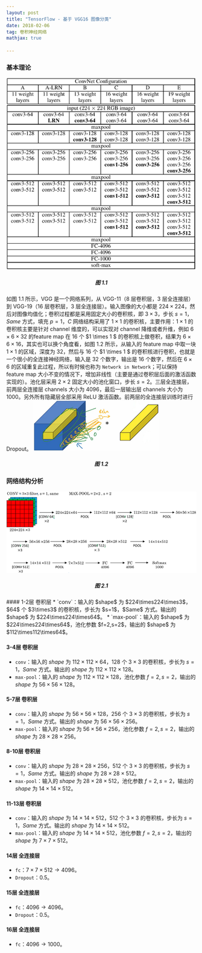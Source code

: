```yaml
---
layout: post
title: "TensorFlow - 基于 VGG16 图像分类"
date: 2018-02-06 
tag: 卷积神经网络  
mathjax: true

---
```



### 基本理论

![](/images/posts/vgg/vgg_1_1.png)
<h5 align = "center">图 1.1</h5>

如图 1.1 所示，VGG 是一个网络系列，从 VGG-11（8 层卷积层，3 层全连接层）到 VGG-19（16 层卷积层，3 层全连接层）。输入图像的大小都是 $224\times224$，然后对图像均值化；卷积过程都是采用固定大小的卷积核，即 $3\times3$，步长 $s=1$，$Same$ 方式，填充 $p=1$，$C$ 网络结构采用了 $1\times1$ 的卷积核，主要作用：$1\times1$ 的卷积核主要是针对 channel 维度的，可以实现对 channel 降维或者升维，例如 $6 \times 6 \times 32$ 的feature map 在 16 个 $1 \times 1 $ 的卷积核上做卷积，结果为 $6 \times 6 \times 16$，其实也可以换个角度看，如图 1.2 所示，从输入的 feature map 中取一块 $1 \times 1$ 的区域，深度为 32，然后与 16 个 $1 \times 1 $ 的卷积核进行卷积，也就是一个很小的全连接神经网络，输入是 32 个数字，输出是 16 个数字，然后在 $6 \times 6$ 的区域重复此过程，所以有时候也称为 `Network in Network`；可以保持 feature map 大小不变的情况下，增加非线性（主要是通过卷积层后面的激活函数实现的）。池化层采用 $2 \times 2$ 固定大小的池化窗口，步长 $s=2$。三层全连接层，前两层全连接层 channels 大小为 4096，最后一层输出层 channels 大小为 1000。另外所有隐藏层全部采用 ReLU 激活函数。前两层的全连接层训练时进行 Dropout。
![](/images/posts/vgg/vgg_1_2.png)
<h5 align = "center">图 1.2</h5>

### 网络结构分析
![](/images/posts/vgg/vgg_2_1.png)
<h5 align = "center">图 2.1</h5>
#### 1-2层 卷积层
* `conv`：输入的 $shape$ 为 $224\times224\times3$，$64$ 个 $3\times3$ 的卷积核，步长为 $s=1$，$Same$ 方式。输出的 $shape$ 为 $224\times224\times64$。
* `max-pool`：输入的 $shape$ 为 $224\times224\times64$，池化参数 $f=2,s=2$，输出的 $shape$ 为 $112\times112\times64$。

#### 3-4层 卷积层
* `conv`：输入的 $shape$ 为 $112\times112\times64$，$128$ 个 $3\times3$ 的卷积核，步长为 $s=1$，$Same$ 方式。输出的 $shape$ 为 $112\times112\times128$。
* `max-pool`：输入的 $shape$ 为 $112\times112\times128$，池化参数 $f=2,s=2$，输出的 $shape$ 为 $56\times56\times128$。

#### 5-7层 卷积层
* `conv`：输入的 $shape$ 为 $56\times56\times128$，$256$ 个 $3\times3$ 的卷积核，步长为 $s=1$，$Same$ 方式。输出的 $shape$ 为 $56\times56\times256$。
* `max-pool`：输入的 $shape$ 为 $56\times56\times256$，池化参数 $f=2,s=2$，输出的 $shape$ 为 $28\times28\times256$。

#### 8-10层 卷积层
* `conv`：输入的 $shape$ 为 $28\times28\times256$，$512$ 个 $3\times3$ 的卷积核，步长为 $s=1$，$Same$ 方式。输出的 $shape$ 为 $28\times28\times512$。
* `max-pool`：输入的 $shape$ 为 $28\times28\times512$，池化参数 $f=2,s=2$，输出的 $shape$ 为 $14\times14\times512$。

#### 11-13层 卷积层
* `conv`：输入的 $shape$ 为 $14\times14\times512$，$512$ 个 $3\times3$ 的卷积核，步长为 $s=1$，$Same$ 方式。输出的 $shape$ 为 $14\times14\times512$。
* `max-pool`：输入的 $shape$ 为 $14\times14\times512$，池化参数 $f=2,s=2$，输出的 $shape$ 为 $7\times7\times512$。

#### 14层 全连接层
* `fc`：$7\times7\times512\rightarrow4096$。
* `Dropout`：0.5。

#### 15层 全连接层
* `fc`：$4096\rightarrow4096$。
* `Dropout`：0.5。

#### 16层 全连接层
* `fc`：$4096\rightarrow1000$。


